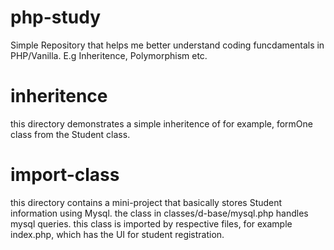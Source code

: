 # php-study

Simple Repository that helps me better understand coding funcdamentals in PHP/Vanilla. E.g Inheritence, Polymorphism etc.

# inheritence

this directory demonstrates a simple inheritence of for example, formOne class from the Student class.


# import-class

this directory contains a mini-project that basically stores Student information using Mysql.
the class in classes/d-base/mysql.php handles mysql queries.
this class is imported by respective files, for example index.php, which has the UI for student registration.
